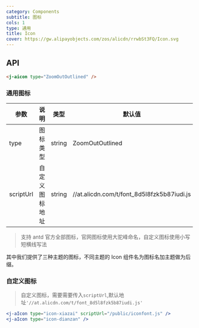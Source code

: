 ```yaml
---
category: Components
subtitle: 图标
cols: 1
type: 通用
title: Icon
cover: https://gw.alipayobjects.com/zos/alicdn/rrwbSt3FQ/Icon.svg
---
```


## API

```html
<j-aicon type="ZoomOutOutlined" />
```

### 通用图标

| 参数      | 说明           | 类型   | 默认值                                     | 版本 |
| --------- | -------------- | ------ | ------------------------------------------ | ---- |
| type      | 图标类型       | string | ZoomOutOutlined                            |      |
| scriptUrl | 自定义图标地址 | string | //at.alicdn.com/t/font_8d5l8fzk5b87iudi.js |      |

> 支持 antd 官方全部图标，官网图标使用大驼峰命名，自定义图标使用小写短横线写法

其中我们提供了三种主题的图标，不同主题的 Icon 组件名为图标名加主题做为后缀。

### 自定义图标

> 自定义图标，需要需要传入`scriptUrl`,默认地址`'//at.alicdn.com/t/font_8d5l8fzk5b87iudi.js'`

```jsx
<j-aIcon type="icon-xiazai" scriptUrl="/public/iconfont.js" />
<j-aIcon type="icon-dianzan" />
```
